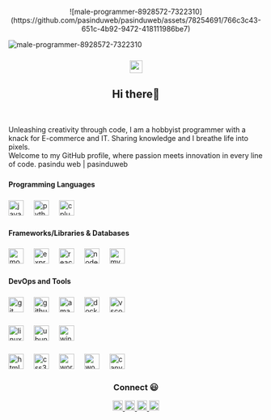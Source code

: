<!--
**pasinduweb/pasinduweb** is a ✨ _special_ ✨ repository because its `README.md` (this file) appears on your GitHub profile.
-->

<!--
<div align="center">
  <img height="150" src="https://camo.githubusercontent.com/62da68eb62b1e5f175f7d1f0191dd89a653d7908feb22d37d4a0ab07365d6791/68747470733a2f2f6d656469612e67697068792e636f6d2f6d656469612f4d3967624264396e6244724f5475314d71782f67697068792e676966"  />
</div>
-->

<br clear="both">
<div align="center">
  ![male-programmer-8928572-7322310](https://github.com/pasinduweb/pasinduweb/assets/78254691/766c3c43-651c-4b92-9472-418111986be7)
</div>

![male-programmer-8928572-7322310](https://github.com/pasinduweb/pasinduweb/assets/78254691/f88c57d9-a29f-4992-b4ef-018f6f8cd04d)


###

<!--
<div align="center">
  <a href="https://www.linkedin.com/in/pasinduweb/" target="_blank">
    <img src="https://img.shields.io/static/v1?message=LinkedIn&logo=linkedin&label=&color=0077B5&logoColor=white&labelColor=&style=for-the-badge" height="25" alt="linkedin logo"  />
  </a>
  <a href="https://www.youtube.com/@idealbit" target="_blank">
    <img src="https://img.shields.io/static/v1?message=Youtube&logo=youtube&label=&color=FF0000&logoColor=white&labelColor=&style=for-the-badge" height="25" alt="youtube logo"  />
  </a>
  <a href="https://www.facebook.com/pasinduweb" target="_blank">
    <img src="https://img.shields.io/static/v1?message=facebook&logo=facebook&label=&color=0077B5&logoColor=white&labelColor=&style=for-the-badge" height="25" alt="facebook logo"  />
  </a>
  <a href="https://wa.me/+94762319687" target="_blank">
    <img src="https://img.shields.io/static/v1?message=WhatsApp&logo=whatsapp&label=&color=1DA1F2&logoColor=white&labelColor=&style=for-the-badge" height="25" alt="twitter logo"  />
  </a>
</div>
-->

###

<!--
<div align="center">
  <img src="https://visitor-badge.laobi.icu/badge?page_id=pasinduweb&"  />
</div>
-->

<!--
<div align="center">
  <a href="mailto:algopasindu@gmail.com" target="_blank">
    <img src="https://img.shields.io/badge/-Email-05122A?style=flat&logo=gmail" alt="FB">
  </a>
</div>
-->

<div align="center">
  <a href="mailto:algopasindu@gmail.com" target="_blank">
      <img src="https://img.shields.io/badge/-Email-05122A?style=flat&logo=gmail" height="25" alt="email logo"  />
  </a>
</div>

###

<h2 align="center">Hi there👋</h2>

<br clear="both">

<p align="left">Unleashing creativity through code, I am a hobbyist programmer with a knack for E-commerce and IT. Sharing knowledge and I breathe life into pixels.<br>Welcome to my GitHub profile, where passion meets innovation in every line of code. pasindu web | pasinduweb</p>

###

<!--
- 🔭 I’m currently working on ...
- 🌱 I’m currently learning ...
- 👯 I’m looking to collaborate on ...
- 🤔 I’m looking for help with ...
- 💬 Ask me about ...
- 📫 How to reach me: ...
- 😄 Pronouns: ...
- ⚡ Fun fact: ...
-->

<!-- ### 🛠 &nbsp;Tech Stack

![AWS](https://img.shields.io/badge/-05122A?style=flat&logo=amazon-aws)&nbsp; -->

<h4 align="left">Programming Languages</h4>

###

<div align="left">
  <img src="https://skillicons.dev/icons?i=js" height="30" alt="javascript logo"  />
  <img width="12" />
  <img src="https://skillicons.dev/icons?i=py" height="30" alt="python logo"  />
  <img width="12" />
  <img src="https://skillicons.dev/icons?i=cpp" height="30" alt="cplusplus logo"  />
</div>

###

<h4 align="left">Frameworks/Libraries & Databases</h4>

###

<div align="left">
  <img src="https://skillicons.dev/icons?i=mongodb" height="30" alt="mongodb logo"  />
  <img width="12" />
  <img src="https://skillicons.dev/icons?i=express" height="30" alt="express logo"  />
  <img width="12" />
  <img src="https://skillicons.dev/icons?i=react" height="30" alt="react logo"  />
  <img width="12" />
  <img src="https://skillicons.dev/icons?i=nodejs" height="30" alt="nodejs logo"  />
  <img width="12" />
  <img src="https://skillicons.dev/icons?i=mysql" height="30" alt="mysql logo"  />
</div>

###

<h4 align="left">DevOps and Tools</h4>

###

<div align="left">
  <img src="https://skillicons.dev/icons?i=git" height="30" alt="git logo"  />
  <img width="12" />
  <img src="https://skillicons.dev/icons?i=github" height="30" alt="github logo"  />
  <img width="12" />
  <img src="https://skillicons.dev/icons?i=aws" height="30" alt="amazonwebservices logo"  />
  <img width="12" />
  <img src="https://skillicons.dev/icons?i=docker" height="30" alt="docker logo"  />
  <img width="12" />
  <img src="https://skillicons.dev/icons?i=vscode" height="30" alt="vscode logo"  />
</div>

###

<div align="left">
  <img src="https://skillicons.dev/icons?i=linux" height="30" alt="linux logo"  />
  <img width="12" />
  <img src="https://cdn.jsdelivr.net/gh/devicons/devicon/icons/ubuntu/ubuntu-plain.svg" height="30" alt="ubuntu logo"  />
  <img width="12" />
  <img src="https://cdn.simpleicons.org/windows/0078D6" height="30" alt="windows8 logo"  />
</div>

###

<div align="left">
  <img src="https://skillicons.dev/icons?i=html" height="30" alt="html5 logo"  />
  <img width="12" />
  <img src="https://skillicons.dev/icons?i=css" height="30" alt="css3 logo"  />
  <img width="12" />
  <img src="https://skillicons.dev/icons?i=wordpress" height="30" alt="wordpress logo"  />
  <img width="12" />
  <img src="https://cdn.jsdelivr.net/gh/devicons/devicon/icons/woocommerce/woocommerce-original.svg" height="30" alt="woocommerce logo"  />
  <img width="12" />
  <img src="https://cdn.jsdelivr.net/gh/devicons/devicon/icons/canva/canva-original.svg" height="30" alt="canva logo"  />
</div>

###

<h3 align="center">Connect 😃</h3>

<div align="center">
  <a href="https://www.linkedin.com/in/pasinduweb/" target="_blank">
    <img src="https://img.shields.io/badge/-LinkedIn-05122A?style=flat&logo=linkedin" height="20" alt="LinkedIn">
  </a>
  <a href="https://www.youtube.com/@idealbit" target="_blank">
    <img src="https://img.shields.io/badge/-YouTube-05122A?style=flat&logo=youtube" height="20" alt="YouTube">
  </a>
  <a href="https://www.facebook.com/pasinduweb" target="_blank">
    <img src="https://img.shields.io/badge/-facebook-05122A?style=flat&logo=facebook" height="20" alt="Facebook">
  </a>
  <a href="https://wa.me/+94762319687" target="_blank">
    <img src="https://img.shields.io/badge/-WhatsApp-05122A?style=flat&logo=whatsapp" height="20" alt="WhatApp">
  </a>
</div>

###
